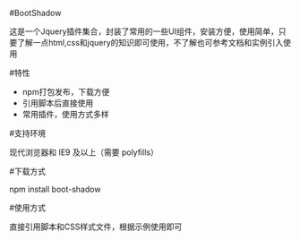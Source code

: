 #BootShadow

这是一个Jquery插件集合，封装了常用的一些UI组件，安装方便，使用简单，只要了解一点html,css和jquery的知识即可使用，不了解也可参考文档和实例引入使用

#特性

- npm打包发布，下载方便
- 引用脚本后直接使用
- 常用插件，使用方式多样

#支持环境

现代浏览器和 IE9 及以上（需要 polyfills）

#下载方式

  npm install boot-shadow
  

#使用方式

直接引用脚本和CSS样式文件，根据示例使用即可

  <script src="https://cdn.bootcss.com/jquery/2.1.1/jquery.min.js"></script>
  <link rel="stylesheet" href="node_modules/boot-shadow/dist/bootshadow.min.css">
  <script src="node_modules/boot-shadow/dist/bootshadow.min.js"></script>

